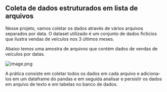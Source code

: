 ## Coleta de dados estruturados em lista de arquivos

Nesse projeto, vamos coletar os dados através de vários arquivos separados por data. 
O dataset utilizado é um conjunto de dados ficticios que ilustra vendas de veículos nos 3 últimos meses. 

Abaixo temos uma amostra de arquivos que contém dados de vendas de veículos por datas. 

![image.png](attachment:a23e94e9-5883-4f0e-84c9-9b98b32c28ea.png)

A prática consiste em coletar todos os dados em cada arquivo e adiciona-los em um dataframe do pandas e em seguida analisar e persistir os dados em arquivo de texto e em tabelas no banco de dados. 